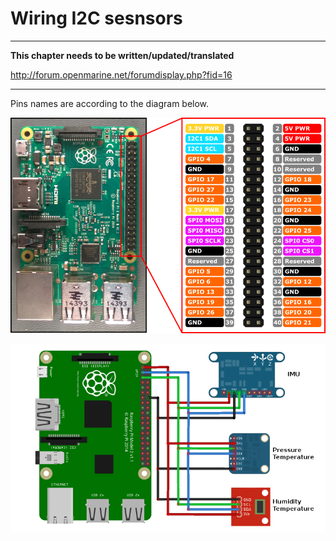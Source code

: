# Wiring I2C sesnsors
---

**This chapter needs to be written/updated/translated**

http://forum.openmarine.net/forumdisplay.php?fid=16

---

Pins names are according to the diagram below.

![](RP2_Pinout.png)

![](I2C_sensors.png)
